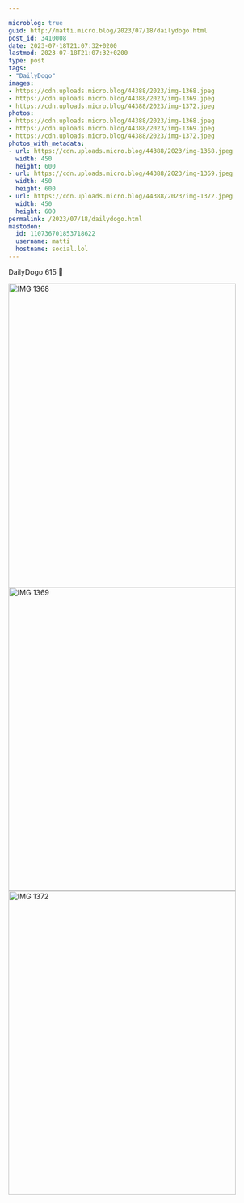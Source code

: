 ```yaml
---

microblog: true
guid: http://matti.micro.blog/2023/07/18/dailydogo.html
post_id: 3410008
date: 2023-07-18T21:07:32+0200
lastmod: 2023-07-18T21:07:32+0200
type: post
tags:
- "DailyDogo"
images:
- https://cdn.uploads.micro.blog/44388/2023/img-1368.jpeg
- https://cdn.uploads.micro.blog/44388/2023/img-1369.jpeg
- https://cdn.uploads.micro.blog/44388/2023/img-1372.jpeg
photos:
- https://cdn.uploads.micro.blog/44388/2023/img-1368.jpeg
- https://cdn.uploads.micro.blog/44388/2023/img-1369.jpeg
- https://cdn.uploads.micro.blog/44388/2023/img-1372.jpeg
photos_with_metadata:
- url: https://cdn.uploads.micro.blog/44388/2023/img-1368.jpeg
  width: 450
  height: 600
- url: https://cdn.uploads.micro.blog/44388/2023/img-1369.jpeg
  width: 450
  height: 600
- url: https://cdn.uploads.micro.blog/44388/2023/img-1372.jpeg
  width: 450
  height: 600
permalink: /2023/07/18/dailydogo.html
mastodon:
  id: 110736701853718622
  username: matti
  hostname: social.lol
---
```

DailyDogo 615 🐶

<img src="uploads/2023/img-1368.jpeg" alt="IMG 1368" title="IMG_1368.jpeg" border="0" width="450" height="600" />

<img src="uploads/2023/img-1369.jpeg" alt="IMG 1369" title="IMG_1369.jpeg" border="0" width="450" height="600" />

<img src="uploads/2023/img-1372.jpeg" alt="IMG 1372" title="IMG_1372.jpeg" border="0" width="450" height="600" />
